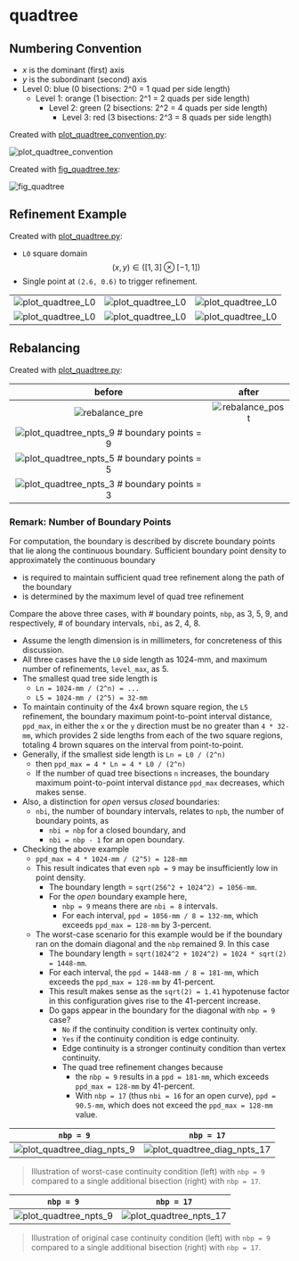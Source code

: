 # quadtree

## Numbering Convention

* *x* is the dominant (first) axis
* *y* is the subordinant (second) axis
* Level 0: blue (0 bisections: 2^0 = 1 quad per side length)
  * Level 1: orange (1 bisection: 2^1 = 2 quads per side length)
    * Level 2: green (2 bisections: 2^2 = 4 quads per side length)
      * Level 3: red (3 bisections: 2^3 = 8 quads per side length)

Created with [plot_quadtree_convention.py](plot_quadtree_convention.py):

![plot_quadtree_convention](fig/plot_quadtree_convention.png)

Created with [fig_quadtree.tex](fig_quadtree.tex):

![fig_quadtree](fig/fig_quadtree.png)

## Refinement Example

Created with [plot_quadtree.py](plot_quadtree.py):

* `L0` square domain $$(x, y) \in ([1, 3] \otimes  [-1, 1])$$
* Single point at `(2.6, 0.6)` to trigger refinement.

| | | | 
|:---:|:---:|:---:|
![plot_quadtree_L0](fig/plot_quadtree_L0.png) | ![plot_quadtree_L0](fig/plot_quadtree_L1.png) | ![plot_quadtree_L0](fig/plot_quadtree_L2.png) |
![plot_quadtree_L0](fig/plot_quadtree_L3.png) | ![plot_quadtree_L0](fig/plot_quadtree_L4.png) | ![plot_quadtree_L0](fig/plot_quadtree_L5.png) |

## Rebalancing

Created with [plot_quadtree.py](plot_quadtree.py):

| before | after |
|:---:|:---:|
| ![rebalance_pre](fig/rebalance_pre.png) | ![rebalance_post](fig/rebalance_post.png) |
| ![plot_quadtree_npts_9](fig/plot_quadtree_npts_9.png) # boundary points = 9 | |
| ![plot_quadtree_npts_5](fig/plot_quadtree_npts_5.png) # boundary points = 5 | |
| ![plot_quadtree_npts_3](fig/plot_quadtree_npts_3.png) # boundary points = 3 | |

### Remark: Number of Boundary Points

For computation, the boundary is described by discrete boundary points that lie along the continuous boundary.  Sufficient boundary point density to approximately the continuous boundary 
* is required to maintain sufficient quad tree refinement along the path of the boundary 
* is determined by the maximum level of quad tree refinement

Compare the above three cases, with # boundary points, `nbp`, as 3, 5, 9, and respectively, # of boundary intervals, `nbi`, as 2, 4, 8.
* Assume the length dimension is in millimeters, for concreteness of this discussion.  
* All three cases have the `L0` side length as 1024-mm, and maximum number of refinements, `level_max`, as 5.  
* The smallest quad tree side length is
  * `Ln = 1024-mm / (2^n) = ...`
  * `L5 = 1024-mm / (2^5) = 32-mm`
* To maintain continuity of the 4x4 brown square region, the `L5` refinement, the boundary maximum point-to-point interval distance, `ppd_max`, in either the `x` or the `y` direction must be no greater than `4 * 32-mm`, which provides 2 side lengths from each of the two square regions, totaling 4 brown squares on the interval from point-to-point.
* Generally, if the smallest side length is `Ln = L0 / (2^n)`
  * then `ppd_max = 4 * Ln = 4 * L0 / (2^n)`
  * If the number of quad tree bisections `n` increases, the boundary maximum point-to-point interval distance `ppd_max` decreases, which makes sense.
* Also, a distinction for *open* versus *closed* boundaries:
  * `nbi`, the number of boundary intervals, relates to `npb`, the number of boundary points, as
    * `nbi = nbp` for a closed boundary, and
    * `nbi = nbp - 1` for an open boundary.
* Checking the above example
  * `ppd_max = 4 * 1024-mm / (2^5) = 128-mm`
  * This result indicates that even `npb = 9` may be insufficiently low in point density.
    * The boundary length = `sqrt(256^2 + 1024^2) = 1056-mm`.
    * For the *open* boundary example here, 
      * `nbp = 9` means there are `nbi = 8` intervals.
      * For each interval, `ppd = 1056-mm / 8 = 132-mm`, which exceeds `ppd_max = 128-mm` by 3-percent.
  * The worst-case scenario for this example would be if the boundary ran on the domain diagonal and the `nbp` remained 9.  In this case
    * The boundary length = `sqrt(1024^2 + 1024^2) = 1024 * sqrt(2) = 1448-mm`.
    * For each interval, the `ppd = 1448-mm / 8 = 181-mm`, which exceeds the `ppd_max = 128-mm` by 41-percent.  
    * This result makes sense as the `sqrt(2) = 1.41` hypotenuse factor in this configuration gives rise to the 41-percent increase.  
    * Do gaps appear in the boundary for the diagonal with `nbp = 9` case?
      * `No` if the continuity condition is vertex continuity only.
      * `Yes` if the continuity condition is edge continuity.
      * Edge continuity is a stronger continuity condition than vertex continuity.
      * The quad tree refinement changes because 
        * the `nbp = 9` results in a `ppd = 181-mm`, which exceeds `ppd_max = 128-mm` by 41-percent.  
        * With `nbp = 17` (thus `nbi = 16` for an open curve), `ppd =  90.5-mm`, which does not exceed the `ppd_max = 128-mm` value.

| `nbp = 9` | `nbp = 17` |
|:---:|:---:|
| ![plot_quadtree_diag_npts_9](fig/plot_quadtree_diag_npts_9.png) | ![plot_quadtree_diag_npts_17](fig/plot_quadtree_diag_npts_17.png) |
> Illustration of worst-case continuity condition (left) with `nbp = 9` compared to a single additional bisection (right) with `nbp = 17`.  


| `nbp = 9` | `nbp = 17` |
|:---:|:---:|
| ![plot_quadtree_npts_9](fig/plot_quadtree_npts_9.png) | ![plot_quadtree_npts_17](fig/plot_quadtree_npts_17.png) |
> Illustration of original case continuity condition (left) with `nbp = 9` compared to a single additional bisection (right) with `nbp = 17`.